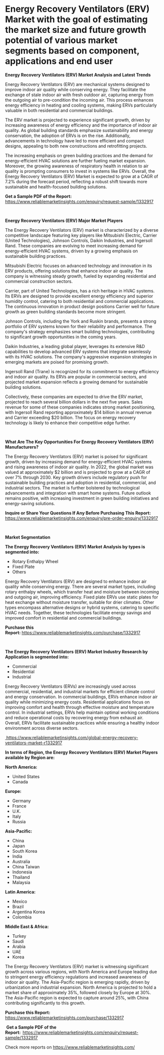 <p><h1>Energy Recovery Ventilators (ERV) Market with the goal of estimating the market size and future growth potential of various market segments based on component, applications and end user</h1></p><p><strong>Energy Recovery Ventilators (ERV) Market Analysis and Latest Trends</strong></p>
<p><p>Energy Recovery Ventilators (ERV) are mechanical systems designed to improve indoor air quality while conserving energy. They facilitate the exchange of stale indoor air with fresh outdoor air, capturing energy from the outgoing air to pre-condition the incoming air. This process enhances energy efficiency in heating and cooling systems, making ERVs particularly valuable in both residential and commercial buildings.</p><p>The ERV market is projected to experience significant growth, driven by increasing awareness of energy efficiency and the importance of indoor air quality. As global building standards emphasize sustainability and energy conservation, the adoption of ERVs is on the rise. Additionally, advancements in technology have led to more efficient and compact designs, appealing to both new constructions and retrofitting projects.</p><p>The increasing emphasis on green building practices and the demand for energy-efficient HVAC solutions are further fueling market expansion. Moreover, the growing awareness of respiratory health in relation to air quality is prompting consumers to invest in systems like ERVs. Overall, the Energy Recovery Ventilators (ERV) Market is expected to grow at a CAGR of 7.2% during the forecast period, reflecting a robust shift towards more sustainable and health-focused building solutions.</p></p>
<p><strong>Get a Sample PDF of the Report:&nbsp;</strong> <a href="https://www.reliablemarketinsights.com/enquiry/request-sample/1332917?utm_campaign=3579&utm_medium=2&utm_source=Github&utm_content=ia&utm_term=11042025&utm_id=energy-recovery-ventilators-erv">https://www.reliablemarketinsights.com/enquiry/request-sample/1332917</a></p>
<p>&nbsp;</p>
<p><strong>Energy Recovery Ventilators (ERV) Major Market Players</strong></p>
<p><p>The Energy Recovery Ventilators (ERV) market is characterized by a diverse competitive landscape featuring key players like Mitsubishi Electric, Carrier (United Technologies), Johnson Controls, Daikin Industries, and Ingersoll Rand. These companies are evolving to meet increasing demand for energy-efficient HVAC systems, driven by a growing emphasis on sustainable building practices.</p><p>Mitsubishi Electric focuses on advanced technology and innovation in its ERV products, offering solutions that enhance indoor air quality. The company is witnessing steady growth, fueled by expanding residential and commercial construction sectors.</p><p>Carrier, part of United Technologies, has a rich heritage in HVAC systems. Its ERVs are designed to provide excellent energy efficiency and superior humidity control, catering to both residential and commercial applications. The continuous innovation in product design positions Carrier well for future growth as green building standards become more stringent.</p><p>Johnson Controls, including the York and Ruskin brands, presents a strong portfolio of ERV systems known for their reliability and performance. The company's strategy emphasizes smart building technologies, contributing to significant growth opportunities in the coming years.</p><p>Daikin Industries, a leading global player, leverages its extensive R&D capabilities to develop advanced ERV systems that integrate seamlessly with its HVAC solutions. The company's aggressive expansion strategies in emerging markets are poised for promising growth.</p><p>Ingersoll Rand (Trane) is recognized for its commitment to energy efficiency and indoor air quality. Its ERVs are popular in commercial sectors, and projected market expansion reflects a growing demand for sustainable building solutions.</p><p>Collectively, these companies are expected to drive the ERV market, projected to reach several billion dollars in the next five years. Sales revenue for some of these companies indicates strong market positioning, with Ingersoll Rand reporting approximately $14 billion in annual revenue and Carrier exceeding $20 billion. The focus on energy recovery technology is likely to enhance their competitive edge further.</p></p>
<p>&nbsp;</p>
<p><strong>What Are The Key Opportunities For Energy Recovery Ventilators (ERV) Manufacturers?</strong></p>
<p><p>The Energy Recovery Ventilators (ERV) market is poised for significant growth, driven by increasing demand for energy-efficient HVAC systems and rising awareness of indoor air quality. In 2022, the global market was valued at approximately $2 billion and is projected to grow at a CAGR of over 7% through 2030. Key growth drivers include regulatory push for sustainable building practices and adoption in residential, commercial, and industrial sectors. The market is further bolstered by technological advancements and integration with smart home systems. Future outlook remains positive, with increasing investment in green building initiatives and energy-saving solutions.</p></p>
<p><strong>Inquire or Share Your Questions If Any Before Purchasing This Report:</strong> <a href="https://www.reliablemarketinsights.com/enquiry/pre-order-enquiry/1332917?utm_campaign=3579&utm_medium=2&utm_source=Github&utm_content=ia&utm_term=11042025&utm_id=energy-recovery-ventilators-erv">https://www.reliablemarketinsights.com/enquiry/pre-order-enquiry/1332917</a></p>
<p>&nbsp;</p>
<p><strong>Market Segmentation</strong></p>
<p><strong>The Energy Recovery Ventilators (ERV) Market Analysis by types is segmented into:</strong></p>
<p><ul><li>Rotary Enthalpy Wheel</li><li>Fixed Plate</li><li>Others</li></ul></p>
<p><p>Energy Recovery Ventilators (ERV) are designed to enhance indoor air quality while conserving energy. There are several market types, including rotary enthalpy wheels, which transfer heat and moisture between incoming and outgoing air, improving efficiency. Fixed plate ERVs use static plates for heat exchange without moisture transfer, suitable for drier climates. Other types encompass alternative designs or hybrid systems, catering to specific HVAC needs. Together, these technologies facilitate energy savings and improved comfort in residential and commercial buildings.</p></p>
<p><strong>Purchase this Report:&nbsp;</strong><a href="https://www.reliablemarketinsights.com/purchase/1332917?utm_campaign=3579&utm_medium=2&utm_source=Github&utm_content=ia&utm_term=11042025&utm_id=energy-recovery-ventilators-erv">https://www.reliablemarketinsights.com/purchase/1332917</a></p>
<p>&nbsp;</p>
<p><strong>The Energy Recovery Ventilators (ERV) Market Industry Research by Application is segmented into:</strong></p>
<p><ul><li>Commercial</li><li>Residential</li><li>Industrial</li></ul></p>
<p><p>Energy Recovery Ventilators (ERVs) are increasingly used across commercial, residential, and industrial markets for efficient climate control and energy conservation. In commercial buildings, ERVs enhance indoor air quality while minimizing energy costs. Residential applications focus on improving comfort and health through effective moisture and temperature control. In industrial settings, ERVs help maintain optimal working conditions and reduce operational costs by recovering energy from exhaust air. Overall, ERVs facilitate sustainable practices while ensuring a healthy indoor environment across diverse sectors.</p></p>
<p><a href="https://www.reliablemarketinsights.com/global-energy-recovery-ventilators-market-r1332917?utm_campaign=3579&utm_medium=2&utm_source=Github&utm_content=ia&utm_term=11042025&utm_id=energy-recovery-ventilators-erv">&nbsp;https://www.reliablemarketinsights.com/global-energy-recovery-ventilators-market-r1332917</a></p>
<p><strong>In terms of Region, the Energy Recovery Ventilators (ERV) Market Players available by Region are:</strong></p>
<p>
    <p> <strong> North America: </strong>
        <ul>
            <li>United States</li>
            <li>Canada</li>
        </ul>
        </p> 
    <p> <strong> Europe: </strong>
        <ul>
            <li>Germany</li>
            <li>France</li>
            <li>U.K.</li>
            <li>Italy</li>
            <li>Russia</li>
        </ul>
        </p> 
    <p> <strong> Asia-Pacific: </strong>
        <ul>
            <li>China</li>
            <li>Japan</li>
            <li>South Korea</li>
            <li>India</li>
            <li>Australia</li>
            <li>China Taiwan</li>
            <li>Indonesia</li>
            <li>Thailand</li>
            <li>Malaysia</li>
        </ul>
        </p> 
    <p> <strong> Latin America: </strong>
        <ul>
            <li>Mexico</li>
            <li>Brazil</li>
            <li>Argentina Korea</li>
            <li>Colombia</li>
        </ul>
        </p> 
    <p> <strong> Middle East & Africa: </strong>
        <ul>
            <li>Turkey</li>
            <li>Saudi</li>
            <li>Arabia</li>
            <li>UAE</li>
            <li>Korea</li>
        </ul>
    </p>
    </p>
<p><p>The Energy Recovery Ventilators (ERV) market is witnessing significant growth across various regions, with North America and Europe leading due to stringent energy efficiency regulations and increased awareness of indoor air quality. The Asia-Pacific region is emerging rapidly, driven by urbanization and industrial expansion. North America is projected to hold a market share of approximately 35%, followed closely by Europe at 30%. The Asia-Pacific region is expected to capture around 25%, with China contributing significantly to this growth.</p></p>
<p><strong>Purchase this Report: </strong><a href="https://www.reliablemarketinsights.com/purchase/1332917?utm_campaign=3579&utm_medium=2&utm_source=Github&utm_content=ia&utm_term=11042025&utm_id=energy-recovery-ventilators-erv">https://www.reliablemarketinsights.com/purchase/1332917</a></p>
<p>&nbsp;<strong>Get a Sample PDF of the Report:&nbsp;&nbsp;</strong><a href="https://www.reliablemarketinsights.com/enquiry/request-sample/1332917?utm_campaign=3579&utm_medium=2&utm_source=Github&utm_content=ia&utm_term=11042025&utm_id=energy-recovery-ventilators-erv">https://www.reliablemarketinsights.com/enquiry/request-sample/1332917</a></p>
<p><strong></strong></p>
<p>Check more reports on <a href="https://www.reliablemarketinsights.com/?utm_campaign=3579&utm_medium=2&utm_source=Github&utm_content=ia&utm_term=11042025&utm_id=energy-recovery-ventilators-erv">https://www.reliablemarketinsights.com/</a></p>